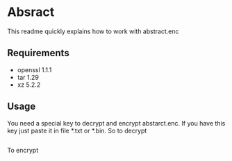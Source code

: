 # Absract
This readme quickly explains how to work with abstract.enc

## Requirements
- openssl 1.1.1
- tar 1.29
- xz 5.2.2

## Usage
You need a special key to decrypt and encrypt abstarct.enc.
If you have this key just paste it in file *.txt or *.bin.
So to decrypt 
```sh decompress_abstract.sh [key file]
```
To encrypt
```sh compress_abstract.sh
```
